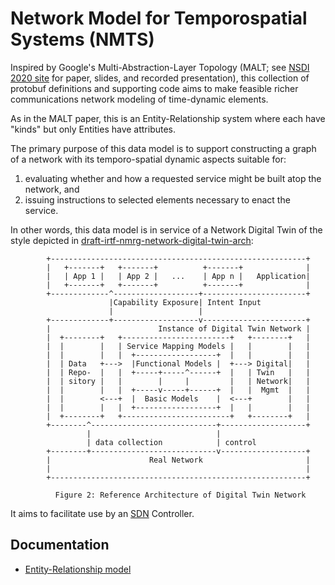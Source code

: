 # Network Model for Temporospatial Systems (NMTS)

Inspired by Google's Multi-Abstraction-Layer Topology (MALT; see
[NSDI 2020 site](https://www.usenix.org/conference/nsdi20/presentation/mogul)
for paper, slides, and recorded presentation), this collection of protobuf
definitions and supporting code aims to make feasible richer communications
network modeling of time-dynamic elements.

As in the MALT paper, this is an Entity-Relationship system where each
have "kinds" but only Entities have attributes.

The primary purpose of this data model is to support constructing a graph
of a network with its temporo-spatial dynamic aspects suitable for:
1. evaluating whether and how a requested service might be built atop the network, and
1. issuing instructions to selected elements necessary to enact the service.

In other words, this data model is in service of a Network Digital Twin
of the style depicted in [draft-irtf-nmrg-network-digital-twin-arch](https://datatracker.ietf.org/doc/html/draft-irtf-nmrg-network-digital-twin-arch-04#section-6):
```
        +---------------------------------------------------------+
        |   +-------+   +-------+          +-------+              |
        |   | App 1 |   | App 2 |   ...    | App n |   Application|
        |   +-------+   +-------+          +-------+              |
        +-------------^-------------------+-----------------------+
                      |Capability Exposure| Intent Input
                      |                   |
        +-------------+-------------------v-----------------------+
        |                        Instance of Digital Twin Network |
        |  +--------+   +------------------------+   +--------+   |
        |  |        |   | Service Mapping Models |   |        |   |
        |  |        |   |  +------------------+  |   |        |   |
        |  | Data   +--->  |Functional Models |  +---> Digital|   |
        |  | Repo-  |   |  +-----+-----^------+  |   | Twin   |   |
        |  | sitory |   |        |     |         |   | Network|   |
        |  |        |   |  +-----v-----+------+  |   |  Mgmt  |   |
        |  |        <---+  |  Basic Models    |  <---+        |   |
        |  |        |   |  +------------------+  |   |        |   |
        |  +--------+   +------------------------+   +--------+   |
        +--------^----------------------------+-------------------+
                 |                            |
                 | data collection            | control
        +--------+----------------------------v-------------------+
        |                      Real Network                       |
        |                                                         |
        +---------------------------------------------------------+

          Figure 2: Reference Architecture of Digital Twin Network
```
It aims to facilitate use by an [SDN](https://www.rfc-editor.org/rfc/rfc7426.html)
Controller.

## Documentation

* [Entity-Relationship model](docs/entity_relationship.md)
